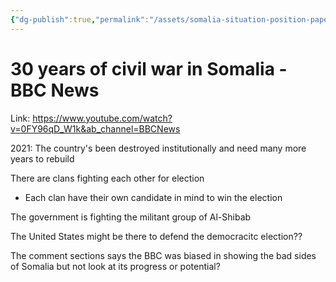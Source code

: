 ```yaml
---
{"dg-publish":true,"permalink":"/assets/somalia-situation-position-paper/research/30-years-of-civil-war-in-somalia-bbc-news/"}
---
```


# 30 years of civil war in Somalia - BBC News

Link: https://www.youtube.com/watch?v=0FY96qD_W1k&ab_channel=BBCNews

2021: The country's been destroyed institutionally and need many more years to rebuild

There are clans fighting each other for election

- Each clan have their own candidate in mind to win the election

The government is fighting the militant group of Al-Shibab

The United States might be there to defend the democracitc election??

The comment sections says the BBC was biased in showing the bad sides of Somalia but not look at its progress or potential?